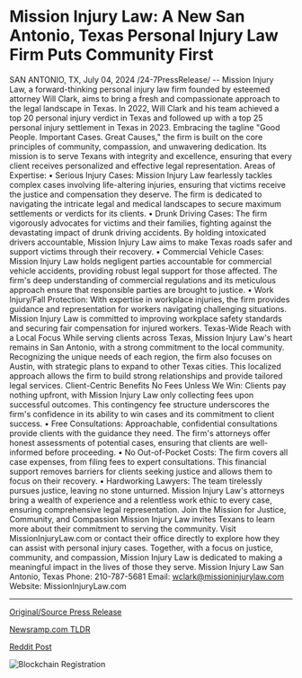 # Mission Injury Law: A New San Antonio, Texas Personal Injury Law Firm Puts Community First

SAN ANTONIO, TX, July 04, 2024 /24-7PressRelease/ -- Mission Injury Law, a forward-thinking personal injury law firm founded by esteemed attorney Will Clark, aims to bring a fresh and compassionate approach to the legal landscape in Texas. In 2022, Will Clark and his team achieved a top 20 personal injury verdict in Texas and followed up with a top 25 personal injury settlement in Texas in 2023. Embracing the tagline "Good People. Important Cases. Great Causes," the firm is built on the core principles of community, compassion, and unwavering dedication. Its mission is to serve Texans with integrity and excellence, ensuring that every client receives personalized and effective legal representation.   Areas of Expertise:  • Serious Injury Cases: Mission Injury Law fearlessly tackles complex cases involving life-altering injuries, ensuring that victims receive the justice and compensation they deserve. The firm is dedicated to navigating the intricate legal and medical landscapes to secure maximum settlements or verdicts for its clients.  • Drunk Driving Cases: The firm vigorously advocates for victims and their families, fighting against the devastating impact of drunk driving accidents. By holding intoxicated drivers accountable, Mission Injury Law aims to make Texas roads safer and support victims through their recovery.  • Commercial Vehicle Cases: Mission Injury Law holds negligent parties accountable for commercial vehicle accidents, providing robust legal support for those affected. The firm's deep understanding of commercial regulations and its meticulous approach ensure that responsible parties are brought to justice.  • Work Injury/Fall Protection: With expertise in workplace injuries, the firm provides guidance and representation for workers navigating challenging situations. Mission Injury Law is committed to improving workplace safety standards and securing fair compensation for injured workers.   Texas-Wide Reach with a Local Focus  While serving clients across Texas, Mission Injury Law's heart remains in San Antonio, with a strong commitment to the local community. Recognizing the unique needs of each region, the firm also focuses on Austin, with strategic plans to expand to other Texas cities. This localized approach allows the firm to build strong relationships and provide tailored legal services.  Client-Centric Benefits   No Fees Unless We Win: Clients pay nothing upfront, with Mission Injury Law only collecting fees upon successful outcomes. This contingency fee structure underscores the firm's confidence in its ability to win cases and its commitment to client success.  • Free Consultations: Approachable, confidential consultations provide clients with the guidance they need. The firm's attorneys offer honest assessments of potential cases, ensuring that clients are well-informed before proceeding.  • No Out-of-Pocket Costs: The firm covers all case expenses, from filing fees to expert consultations. This financial support removes barriers for clients seeking justice and allows them to focus on their recovery.  • Hardworking Lawyers: The team tirelessly pursues justice, leaving no stone unturned. Mission Injury Law's attorneys bring a wealth of experience and a relentless work ethic to every case, ensuring comprehensive legal representation.  Join the Mission for Justice, Community, and Compassion  Mission Injury Law invites Texans to learn more about their commitment to serving the community. Visit MissionInjuryLaw.com or contact their office directly to explore how they can assist with personal injury cases. Together, with a focus on justice, community, and compassion, Mission Injury Law is dedicated to making a meaningful impact in the lives of those they serve.  Mission Injury Law San Antonio, Texas Phone: 210-787-5681  Email: wclark@missioninjurylaw.com  Website: MissionInjuryLaw.com 

---

[Original/Source Press Release](https://www.24-7pressrelease.com/press-release/512266/mission-injury-law-a-new-san-antonio-texas-personal-injury-law-firm-puts-community-first)
                    

[Newsramp.com TLDR](None) 



[Reddit Post](https://www.reddit.com/r/newsramp/comments/1dvwkno/mission_injury_law_compassionate_legal/) 



![Blockchain Registration](https://cdn.newsramp.app/24-7PressRelease/qrcode/247/4/paveh8ty.webp)